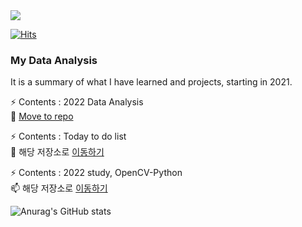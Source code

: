 <img src="https://capsule-render.vercel.app/api?type=wave&color=auto&height=200&section=header&text=Hi%20there!&fontSize=90" />

[![Hits](https://hits.seeyoufarm.com/api/count/incr/badge.svg?url=https%3A%2F%2Fgithub.com%2Fpinkocto&count_bg=%2379C83D&title_bg=%23555555&icon=&icon_color=%23E7E7E7&title=hits&edge_flat=false)](https://hits.seeyoufarm.com)  


### My Data Analysis
It is a summary of what I have learned and projects, starting in 2021.

⚡ Contents : 2022 Data Analysis <br>
🌱 [Move to repo](https://github.com/pinkocto/MyDataAnalysis_2022)

⚡ Contents : Today to do list <br>
🔭 해당 저장소로 [이동하기](https://github.com/pinkocto/Today_TodoList)

⚡ Contents : 2022 study, OpenCV-Python <br>
📫 해당 저장소로 [이동하기](https://pinkocto.github.io/BP2022/)

![Anurag's GitHub stats](https://github-readme-stats.vercel.app/api?username=pinkocto&show_icons=true&theme=radical)

  
